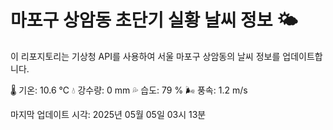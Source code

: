 
# 마포구 상암동 초단기 실황 날씨 정보 🌤️

이 리포지토리는 기상청 API를 사용하여 서울 마포구 상암동의 날씨 정보를 업데이트합니다. 

🌡️ 기온: 10.6 ℃
💧 강수량: 0 mm
💦 습도: 79 %
🌬️ 풍속: 1.2 m/s

마지막 업데이트 시각: 2025년 05월 05일 03시 13분    
